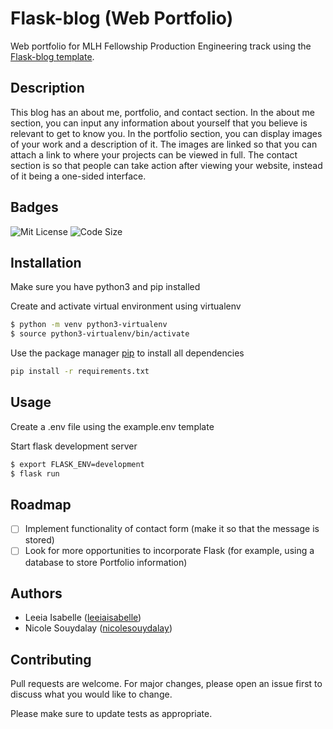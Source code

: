 # Flask-blog (Web Portfolio)
Web portfolio for MLH Fellowship Production Engineering track using the [Flask-blog template](https://github.com/MLH-Fellowship/flask-blog).

## Description

This blog has an about me, portfolio, and contact section. In the about me section, you can input any information about yourself that you believe is relevant to get to know you. In the portfolio section, you can display images of your work and a description of it. The images are linked so that you can attach a link to where your projects can be viewed in full. The contact section is so that people can take action after viewing your website, instead of it being a one-sided interface.

## Badges
![Mit License](https://img.shields.io/apm/l/vim-mode)
![Code Size](https://img.shields.io/github/languages/code-size/Leeiaisabelle/flask-blog)

## Installation

Make sure you have python3 and pip installed


Create and activate virtual environment using virtualenv
```bash
$ python -m venv python3-virtualenv
$ source python3-virtualenv/bin/activate
```

Use the package manager [pip](https://pip.pypa.io/en/stable/) to install all dependencies

```bash
pip install -r requirements.txt
```

## Usage


Create a .env file using the example.env template


Start flask development server
```bash
$ export FLASK_ENV=development
$ flask run
```
## Roadmap
- [ ] Implement functionality of contact form (make it so that the message is stored)
- [ ] Look for more opportunities to incorporate Flask (for example, using a database to store Portfolio information)

## Authors
* Leeia Isabelle ([leeiaisabelle](https://github.com/Leeiaisabelle))</br>
* Nicole Souydalay ([nicolesouydalay](https://github.com/nicolesouydalay))

## Contributing
Pull requests are welcome. For major changes, please open an issue first to discuss what you would like to change.

Please make sure to update tests as appropriate.
